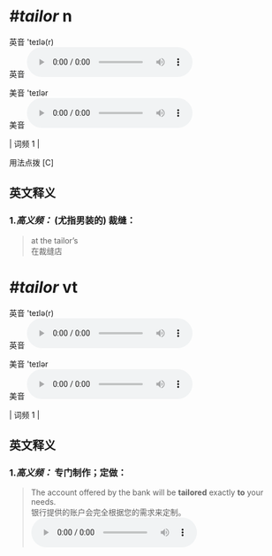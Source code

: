 # ***\#tailor*** n
英音 'teɪlə(r)  
英音
<audio src="./media/tailor-B.aac" controls="controls"></audio>

美音 'teɪlər  
美音
<audio src="./media/tailor.aac" controls="controls"></audio>



| 词频 1 |  

用法点拨  [C]

英文释义
---
### 1.*高义频：* **(尤指男装的) 裁缝：**  

 > at the tailor’s   
 > 在裁缝店    


# ***\#tailor*** vt
英音 'teɪlə(r)  
英音
<audio src="./media/tailor-B.aac" controls="controls"></audio>

美音 'teɪlər  
美音
<audio src="./media/tailor.aac" controls="controls"></audio>



| 词频 1 |  

英文释义
---
### 1.*高义频：* **专门制作；定做：**  

 > The account offered by the bank will be **tailored** exactly **to** your needs.   
 > 银行提供的账户会完全根据您的需求来定制。    
<audio src="./media/tailor-2.aac" controls="controls"></audio>


